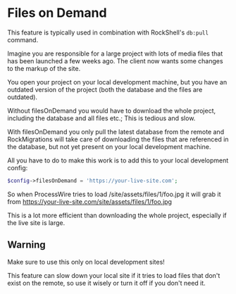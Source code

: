 # Files on Demand

This feature is typically used in combination with RockShell's `db:pull` command.

Imagine you are responsible for a large project with lots of media files that has been launched a few weeks ago. The client now wants some changes to the markup of the site.

You open your project on your local development machine, but you have an outdated version of the project (both the database and the files are outdated).

Without filesOnDemand you would have to download the whole project, including the database and all files etc.; This is tedious and slow.

With filesOnDemand you only pull the latest database from the remote and RockMigrations will take care of downloading the files that are referenced in the database, but not yet present on your local development machine.

All you have to do to make this work is to add this to your local development config:

```php
$config->filesOnDemand = 'https://your-live-site.com';
```

So when ProcessWire tries to load /site/assets/files/1/foo.jpg it will grab it from https://your-live-site.com/site/assets/files/1/foo.jpg

This is a lot more efficient than downloading the whole project, especially if the live site is large.

## Warning

Make sure to use this only on local development sites!

This feature can slow down your local site if it tries to load files that don't exist on the remote, so use it wisely or turn it off if you don't need it.
